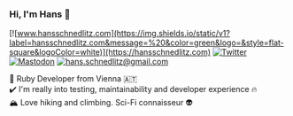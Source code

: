 ### Hi, I'm Hans :wave:

[![www.hansschnedlitz.com](https://img.shields.io/static/v1?label=hansschnedlitz.com&message=%20&color=green&logo=&style=flat-square&logoColor=white)](https://hansschnedlitz.com)
[![Twitter](https://img.shields.io/static/v1?label=Twitter&message=%20&color=blue&logo=Twitter&style=flat-square&logoColor=white)](https://twitter.com/hschnedlitz)
[![Mastodon](https://img.shields.io/static/v1?label=Mastodon&message=%20&color=purple&logo=Mastodon&style=flat-square&logoColor=white)](https://ruby.social/@hschne)
[![hans.schnedlitz@gmail.com](https://img.shields.io/static/v1?label=hans.schnedlitz@gmail.com&message=%20&color=red&logo=gmail&style=flat-square&logoColor=white)](mailto:hans.schnedlitz@gmail.com)
  
  
:gem: Ruby Developer from Vienna :austria:  
:heavy_check_mark: I'm really into testing, maintainability and developer experience :fire:  
🏔️ Love hiking and climbing. Sci-Fi connaisseur 👽
